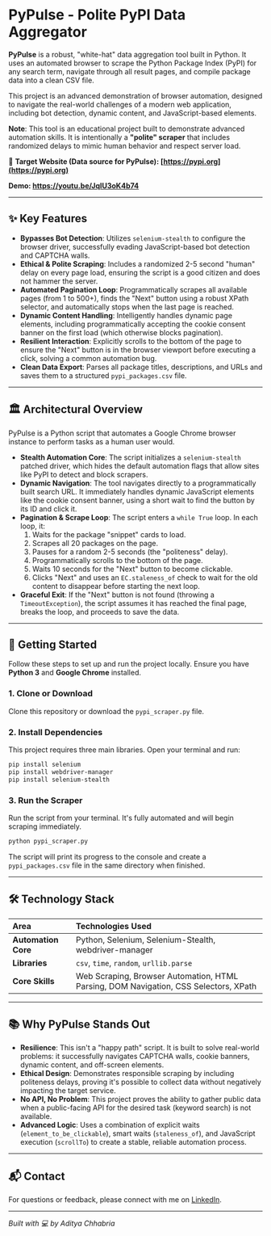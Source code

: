 # PyPulse - Polite PyPI Data Aggregator

**PyPulse** is a robust, "white-hat" data aggregation tool built in Python. It uses an automated browser to scrape the Python Package Index (PyPI) for any search term, navigate through all result pages, and compile package data into a clean CSV file.

This project is an advanced demonstration of browser automation, designed to navigate the real-world challenges of a modern web application, including bot detection, dynamic content, and JavaScript-based elements.

**Note**: This tool is an educational project built to demonstrate advanced automation skills. It is intentionally a **"polite" scraper** that includes randomized delays to mimic human behavior and respect server load.

🔗 **Target Website (Data source for PyPulse): [https://pypi.org](https://pypi.org)** 

**Demo: https://youtu.be/JqIU3oK4b74**

-----

## ✨ Key Features

  - **Bypasses Bot Detection**: Utilizes `selenium-stealth` to configure the browser driver, successfully evading JavaScript-based bot detection and CAPTCHA walls.
  - **Ethical & Polite Scraping**: Includes a randomized 2-5 second "human" delay on every page load, ensuring the script is a good citizen and does not hammer the server.
  - **Automated Pagination Loop**: Programmatically scrapes all available pages (from 1 to 500+), finds the "Next" button using a robust XPath selector, and automatically stops when the last page is reached.
  - **Dynamic Content Handling**: Intelligently handles dynamic page elements, including programmatically accepting the cookie consent banner on the first load (which otherwise blocks pagination).
  - **Resilient Interaction**: Explicitly scrolls to the bottom of the page to ensure the "Next" button is in the browser viewport before executing a click, solving a common automation bug.
  - **Clean Data Export**: Parses all package titles, descriptions, and URLs and saves them to a structured `pypi_packages.csv` file.

-----

## 🏛️ Architectural Overview

PyPulse is a Python script that automates a Google Chrome browser instance to perform tasks as a human user would.

  - **Stealth Automation Core**: The script initializes a `selenium-stealth` patched driver, which hides the default automation flags that allow sites like PyPI to detect and block scrapers.
  - **Dynamic Navigation**: The tool navigates directly to a programmatically built search URL. It immediately handles dynamic JavaScript elements like the cookie consent banner, using a short wait to find the button by its ID and click it.
  - **Pagination & Scrape Loop**: The script enters a `while True` loop. In each loop, it:
    1.  Waits for the package "snippet" cards to load.
    2.  Scrapes all 20 packages on the page.
    3.  Pauses for a random 2-5 seconds (the "politeness" delay).
    4.  Programmatically scrolls to the bottom of the page.
    5.  Waits 10 seconds for the "Next" button to become clickable.
    6.  Clicks "Next" and uses an `EC.staleness_of` check to wait for the old content to disappear before starting the next loop.
  - **Graceful Exit**: If the "Next" button is not found (throwing a `TimeoutException`), the script assumes it has reached the final page, breaks the loop, and proceeds to save the data.

-----

## 🚀 Getting Started

Follow these steps to set up and run the project locally. Ensure you have **Python 3** and **Google Chrome** installed.

### 1\. Clone or Download

Clone this repository or download the `pypi_scraper.py` file.

### 2\. Install Dependencies

This project requires three main libraries. Open your terminal and run:

```bash
pip install selenium
pip install webdriver-manager
pip install selenium-stealth
```

### 3\. Run the Scraper

Run the script from your terminal. It's fully automated and will begin scraping immediately.

```bash
python pypi_scraper.py
```

The script will print its progress to the console and create a `pypi_packages.csv` file in the same directory when finished.

-----

## 🛠️ Technology Stack

| **Area** | **Technologies Used** |
| :--- | :--- |
| **Automation Core** | Python, Selenium, Selenium-Stealth, webdriver-manager |
| **Libraries** | `csv`, `time`, `random`, `urllib.parse` |
| **Core Skills** | Web Scraping, Browser Automation, HTML Parsing, DOM Navigation, CSS Selectors, XPath |

-----

## 📚 Why PyPulse Stands Out

  - **Resilience**: This isn't a "happy path" script. It is built to solve real-world problems: it successfully navigates CAPTCHA walls, cookie banners, dynamic content, and off-screen elements.
  - **Ethical Design**: Demonstrates responsible scraping by including politeness delays, proving it's possible to collect data without negatively impacting the target service.
  - **No API, No Problem**: This project proves the ability to gather public data when a public-facing API for the desired task (keyword search) is not available.
  - **Advanced Logic**: Uses a combination of explicit waits (`element_to_be_clickable`), smart waits (`staleness_of`), and JavaScript execution (`scrollTo`) to create a stable, reliable automation process.

-----

## 📬 Contact

For questions or feedback, please connect with me on [LinkedIn](https://linkedin.com/in/aditya-chhabria123).

-----

*Built with 💻 by Aditya Chhabria*
